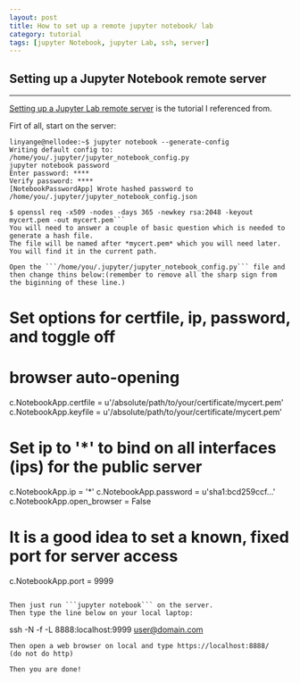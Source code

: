 ```yaml
---
layout: post
title: How to set up a remote jupyter notebook/ lab
category: tutorial
tags: [jupyter Notebook, jupyter Lab, ssh, server]
---
```



## Setting up a Jupyter Notebook remote server
------


[Setting up a Jupyter Lab remote server](https://agent-jay.github.io/2018/03/jupyterserver/) is the tutorial I referenced from.

Firt of all, start on the server:

```
linyange@nellodee:~$ jupyter notebook --generate-config
Writing default config to: /home/you/.jupyter/jupyter_notebook_config.py
jupyter notebook password
Enter password: ****
Verify password: ****
[NotebookPasswordApp] Wrote hashed password to /home/you/.jupyter/jupyter_notebook_config.json
```
```
$ openssl req -x509 -nodes -days 365 -newkey rsa:2048 -keyout mycert.pem -out mycert.pem```
You will need to answer a couple of basic question which is needed to generate a hash file.
The file will be named after *mycert.pem* which you will need later. You will find it in the current path.

Open the ```/home/you/.jupyter/jupyter_notebook_config.py``` file and then change thins below:(remember to remove all the sharp sign from the biginning of these line.)

```
  # Set options for certfile, ip, password, and toggle off
  # browser auto-opening
  c.NotebookApp.certfile = u'/absolute/path/to/your/certificate/mycert.pem'
  c.NotebookApp.keyfile = u'/absolute/path/to/your/certificate/mycert.pem'
  # Set ip to '*' to bind on all interfaces (ips) for the public server
  c.NotebookApp.ip = '*'
  c.NotebookApp.password = u'sha1:bcd259ccf...<your hashed password here>'
  c.NotebookApp.open_browser = False

  # It is a good idea to set a known, fixed port for server access
  c.NotebookApp.port = 9999
```

Then just run ```jupyter notebook``` on the server.
Then type the line below on your local laptop:
```
ssh -N -f -L 8888:localhost:9999 user@domain.com
```
Then open a web browser on local and type https://localhost:8888/
(do not do http)

Then you are done!
